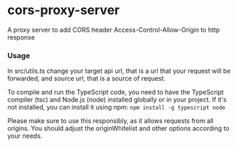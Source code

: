 # cors-proxy-server
A proxy server to add CORS header Access-Control-Allow-Origin to http response

### Usage

In src/utils.ts change your target api url, that is a url that your request will be forwarded, and source url, that is a source of request.

To compile and run the TypeScript code, you need to have the TypeScript compiler (tsc) and Node.js (node) installed globally or in your project. If it's not installed, you can install it using npm:
```npm install -g typescript node```

Please make sure to use this responsibly, as it allows requests from all origins. You should adjust the originWhitelist and other options according to your needs.